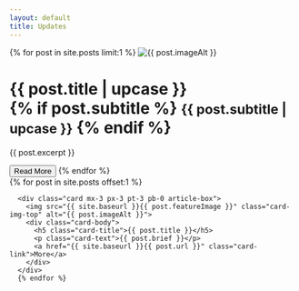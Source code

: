 ```yaml
---
layout: default
title: Updates
---
```

<!-- Feature Article -->
<div class="row mx-0 mb-3 bg-white">
    {% for post in site.posts limit:1 %}
    <img class="img-fluid" src="{{ site.baseurl }}{{ post.featureImage }}" alt="{{ post.imageAlt }}">
    <div class="p-3">
      <h1 class="mt-3">{{ post.title | upcase }}<br>
        {% if post.subtitle %}
        <small class="text-muted">{{ post.subtitle | upcase }}</small>
        {% endif %}
      </h1>
      <div class="lead text-justify">
      <p>{{ post.excerpt }}</p>
      </div>
      <a href="{{ site.baseurl }}{{ post.url }}" class="card-link"><button class="btn btn-primary m-3">Read More</button></a>
      {% endfor %}
    </div>
</div>

<!-- Latest Blog Articles -->

<div class="row mb-5">
    <div class="card-group">
  {% for post in site.posts offset:1 %}

      <div class="card mx-3 px-3 pt-3 pb-0 article-box">
        <img src="{{ site.baseurl }}{{ post.featureImage }}" class="card-img-top" alt="{{ post.imageAlt }}">
        <div class="card-body">
          <h5 class="card-title">{{ post.title }}</h5>
          <p class="card-text">{{ post.brief }}</p>
          <a href="{{ site.baseurl }}{{ post.url }}" class="card-link">More</a>
        </div>
      </div>
      {% endfor %}
  </div>
</div>
